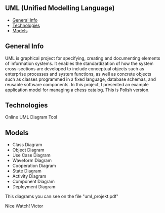 ## UML (Unified Modelling Language)
* [General Info](#general-info)
* [Technologies](#technologies)
* [Models](#models)

## General Info
UML is graphical project for specifying, creating and documenting elements of information systems. It enables the standardization of how the system cross-sections are developed to include conceptual objects such as enterprise processes and system functions, as well as concrete objects such as classes programmed in a fixed language, database schemas, and reusable software components.
In this project, I presented an example application model for managing a chess catalog. This is Polish version. 

## Technologies
Online UML Diagram Tool

## Models
* Class Diagram
* Object Diagram
* Use Case Diagram
* Waveform Diagram
* Cooperation Diagram
* State Diagram
* Activity Diagram
* Component Diagram
* Deployment Diagram

This diagrams you can see on the file "uml_projekt.pdf"

Nice Watch!
Victor


